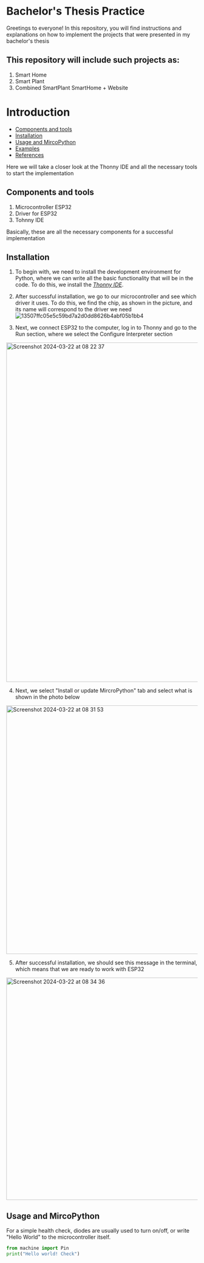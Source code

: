 # Bachelor's Thesis Practice
Greetings to everyone! In this repository, you will find instructions and explanations on how to implement the projects that were presented in my bachelor's thesis 
## This repository will include such projects as: 
1. Smart Home
2. Smart Plant
3. Combined SmartPlant SmartHome + Website

# Introduction

* [Components and tools](#components-and-tools)
* [Installation](#installation)
* [Usage and MircoPython](#Usage-and-MircoPython)
* [Examples](#examples)
* [References](#references)

Here we will take a closer look at the Thonny IDE and all the necessary tools to start the implementation

## Components and tools
1. Microcontroller ESP32
2. Driver for ESP32
3. Tohnny IDE

Basically, these are all the necessary components for a successful implementation

## Installation
1. To begin with, we need to install the development environment for Python, where we can write all the basic functionality that will be in the code. To do this, we install the [*Thonny IDE*](https://thonny.org/).

2. After successful installation, we go to our microcontroller and see which driver it uses. To do this, we find the chip, as shown in the picture, and its name will correspond to the driver we need
![13507ffc05e5c59bd7a2d0dd8626b4abf05b1bb4](https://github.com/BohTsR/BachThesis/assets/160582711/fa039be4-7348-40a0-ac09-ddadd442537d)

3. Next, we connect ESP32 to the computer, log in to Thonny and go to the Run section, where we select the Configure Interpreter section 
<img width="893" alt="Screenshot 2024-03-22 at 08 22 37" src="https://github.com/BohTsR/BachThesis/assets/160582711/6acef568-250a-47c7-9073-338abfd36240">


4. Next, we select "Install or update MircroPython" tab and select what is shown in the photo below 
<img width="654" alt="Screenshot 2024-03-22 at 08 31 53" src="https://github.com/BohTsR/BachThesis/assets/160582711/b46bdceb-c29d-4e7d-8994-80b382e6a9be">

5. After successful installation, we should see this message in the terminal, which means that we are ready to work with ESP32
<img width="585" alt="Screenshot 2024-03-22 at 08 34 36" src="https://github.com/BohTsR/BachThesis/assets/160582711/78d92adc-1b22-43fe-8aa5-e029acea22a4">

## Usage and MircoPython
For a simple health check, diodes are usually used to turn on/off, or write "Hello World" to the microcontroller itself.  
```python 
from machine import Pin
print("Hello world! Check")
```
